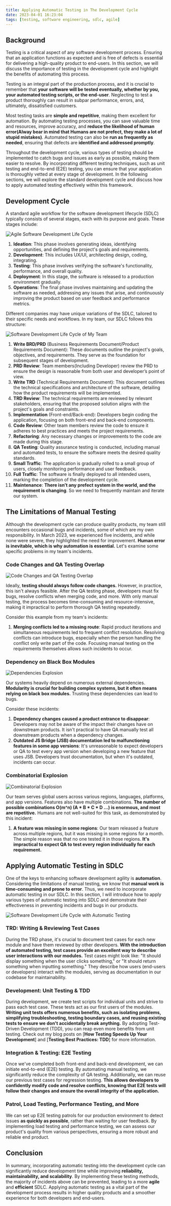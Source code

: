 ```yaml
---
title: Applying Automatic Testing in The Development Cycle
date: 2023-04-01 16:23:04
tags: [testing, software engineering, sdlc, agile]
---
```

## Background

Testing is a critical aspect of any software development process. Ensuring that an application functions as expected and is free of defects is essential for delivering a high-quality product to end-users. In this section, we will discuss the importance of testing in the development cycle and highlight the benefits of automating this process.

Testing is an integral part of the production process, and it is crucial to remember that **your software will be tested eventually, whether by you, your automated testing scripts, or the end-user**. Neglecting to test a product thoroughly can result in subpar performance, errors, and, ultimately, dissatisfied customers.

Most testing tasks are **simple and repetitive**, making them excellent for automation. By automating testing processes, you can save valuable time and resources, improve accuracy, and **reduce the likelihood of human error(Alway bear in mind that Humans are not prefect, they make a lot of stupid mistakes)**. Automated testing can also be **run as frequently as needed**, ensuring that defects are **identified and addressed promptly**.

Throughout the development cycle, various types of testing should be implemented to catch bugs and issues as early as possible, making them easier to resolve. By incorporating different testing techniques, such as unit testing and end-to-end (E2E) testing, you can ensure that your application is thoroughly vetted at every stage of development. In the following sections, we will explore the standard development cycle and discuss how to apply automated testing effectively within this framework.

## Development Cycle

A standard agile workflow for the software development lifecycle (SDLC) typically consists of several stages, each with its purpose and goals. These stages include:

<img alt="Agile Software Development Life Cycle" src="/img/testing-sdlc/alige.png">

1. **Ideation**: This phase involves generating ideas, identifying opportunities, and defining the project's goals and requirements.
2. **Development**: This includes UX/UI, architecting design, coding, integrating.
3. **Testing**: This phase involves verifying the software's functionality, performance, and overall quality.
4. **Deployment**: In this stage, the software is released to a production environment gradually.
5. **Operations**: The final phase involves maintaining and updating the software as needed, addressing any issues that arise, and continuously improving the product based on user feedback and performance metrics.

Different companies may have unique variations of the SDLC, tailored to their specific needs and workflows. In my team, our SDLC follows this structure:

<img alt="Software Development Life Cycle of My Team" src="/img/testing-sdlc/sdlc.png">

1. **Write BRD/PRD** (Business Requirements Document/Product Requirements Document): These documents outline the project's goals, objectives, and requirements. They serve as the foundation for subsequent stages of development.
2. **PRD Review**: Team members(Including Developer) review the PRD to ensure the design is reasonable from both user and developer’s point of view.
3. **Write TRD** (Technical Requirements Document): This document outlines the technical specifications and architecture of the software, detailing how the product requirements will be implemented.
4. **TRD Review**: The technical requirements are reviewed by relevant stakeholders, ensuring that the proposed solution aligns with the project's goals and constraints.
5. **Implementation** (Front-end/Back-end): Developers begin coding the application, focusing on both front-end and back-end components.
6. **Code Review**: Other team members review the code to ensure it adheres to best practices and meets the project requirements.
7. **Refactoring**: Any necessary changes or improvements to the code are made during this stage.
8. **QA Testing**: Quality assurance testing is conducted, including manual and automated tests, to ensure the software meets the desired quality standards.
9. **Small Traffic**: The application is gradually rolled to a small group of users, closely monitoring performance and user feedback.
10. **Full Traffic**: The software is finally deployed to all intended users, marking the completion of the development cycle.
11. **Maintenance**: **There isn’t any prefect system in the world, and the requirement is changing**. So we need to frequently maintain and iterate our system.

## ****The Limitations of Manual Testing****

Although the development cycle can produce quality products, my team still encounters occasional bugs and incidents, some of which are my own responsibility. In March 2023, we experienced five incidents, and while none were severe, they highlighted the need for improvement. **Human error is inevitable, which is why automation is essential.** Let's examine some specific problems in my team's incidents.

### ****Code Changes and QA Testing Overlap****

<img alt="Code Changes and QA Testing Overlap" src="/img/testing-sdlc/interleaving-code-change.png">

Ideally, **testing should always follow code changes.** However, in practice, this isn't always feasible. After the QA testing phase, developers must fix bugs, resolve conflicts when merging code, and more. With only manual testing, the process becomes time-consuming and resource-intensive, making it impractical to perform thorough QA testing repeatedly.

Consider this example from my team's incidents:

1. **Merging conflicts led to a missing route**: Rapid product iterations and simultaneous requirements led to frequent conflict resolution. Resolving conflicts can introduce bugs, especially when the person handling the conflict only write part of the code. Focusing manual testing on the requirements themselves allows such incidents to occur.

### ****Dependency on Black Box Modules****

<img alt="Dependencies Explosion" src="/img/testing-sdlc/dependency.png">

Our systems heavily depend on numerous external dependencies. **Modularity is crucial for building complex systems, but it often means relying on black box modules.** Trusting these dependencies can lead to bugs.

Consider these incidents:

1. **Dependency changes caused a product entrance to disappear**: Developers may not be aware of the impact their changes have on downstream products. It isn't practical to have QA manually test all downstream products when a dependency changes.
2. **Outdated JS Bridge (JSB) documentation led to malfunctioning features in some app versions**: It's unreasonable to expect developers or QA to test every app version when developing a new feature that uses JSB. Developers trust documentation, but when it's outdated, incidents can occur.

### ****Combinatorial Explosion****

<img alt="Combinatorial Explosion" src="/img/testing-sdlc/combine.png">


Our team serves global users across various regions, languages, platforms, and app versions. Features also have multiple combinations. **The number of possible combinations O(m^n) (A * B * C * D ...) is enormous, and most are repetitive.** Humans are not well-suited for this task, as demonstrated by this incident:

1. **A feature was missing in some regions**: Our team released a feature across multiple regions, but it was missing in some regions for a month. The simple reason was that no one tested it in those regions. **It's impractical to expect QA to test every region individually for each requirement.**

## Applying Automatic Testing in SDLC

One of the keys to enhancing software development agility is **automation**. Considering the limitations of manual testing, we know that **manual work is time-consuming and prone to error**. Thus, we need to incorporate automatic testing in our SDLC. In this section, I will introduce how to apply various types of automatic testing into SDLC and demonstrate their effectiveness in preventing incidents and bugs in our products.

<img alt="Software Development Life Cycle with Automatic Testing" src="/img/testing-sdlc/sdlc-testing.png">


### ****TRD: Writing & Reviewing Test Cases****

During the TRD phase, it's crucial to document test cases for each new module and have them reviewed by other developers. **With the introduction of automated testing, test cases provide an excellent way to describe user interactions with our modules.** Test cases might look like: "It should display something when the user clicks something," or "It should return something when inputting something." They describe how users (end-users or developers) interact with the modules, serving as documentation in our codebase for maintainability.

### ****Development: Unit Testing & TDD****

During development, we create test scripts for individual units and strive to pass each test case. These tests act as our first users of the modules. **Writing unit tests offers numerous benefits, such as isolating problems, simplifying troubleshooting, testing boundary cases, and reusing existing tests to ensure we don't accidentally break anything.** By adopting Test-Driven Development (TDD), you can reap even more benefits from unit testing. Check out my blog posts on [**How Testing Speeds Up Your Development**] and [**Testing Best Practices: TDD**] for more information.

### Integration & Testing: E2E Testing

Once we've completed both front-end and back-end development, we can initiate end-to-end (E2E) testing. By automating manual testing, we significantly reduce the complexity of QA testing. Additionally, we can reuse our previous test cases for regression testing. **This allows developers to confidently modify code and resolve conflicts, knowing that E2E tests will follow their changes and ensure the overall integrity of the application.**

### Patrol, Load Testing, Performance Testing, and More

We can set up E2E testing patrols for our production environment to detect issues **as quickly as possible**, rather than waiting for user feedback. By implementing load testing and performance testing, we can assess our product's quality from various perspectives, ensuring a more robust and reliable end product.

## Conclusion

In summary, incorporating automatic testing into the development cycle can significantly reduce development time while improving **reliability, maintainability, and scalability**. By implementing these testing methods, the majority of incidents above can be prevented, leading to a more **agile** and **efficient** SDLC. Applying automatic testing as a vital part of the development process results in higher quality products and a smoother experience for both developers and end-users.